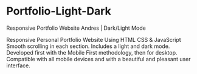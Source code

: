 # Portfolio-Light-Dark

Responsive Portfolio Website Andres | Dark/Light Mode

Responsive Personal Portfolio Website Using HTML CSS & JavaScript
Smooth scrolling in each section.
Includes a light and dark mode.
Developed first with the Mobile First methodology, then for desktop.
Compatible with all mobile devices and with a beautiful and pleasant user interface.

